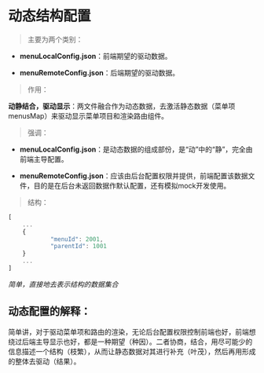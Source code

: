 # 动态结构配置

>主要为两个类别：

* __menuLocalConfig.json__：前端期望的驱动数据。

* __menuRemoteConfig.json__：后端期望的驱动数据。

>作用：

__动静结合，驱动显示__：两文件融合作为动态数据，去激活静态数据（菜单项menusMap）来驱动显示菜单项目和渲染路由组件。

>强调：

* __menuLocalConfig.json__：是动态数据的组成部份，是“动”中的“静”，完全由前端主导配置。

* __menuRemoteConfig.json__：应该由后台配置权限并提供，前端配置该数据文件，目的是在后台未返回数据作默认配置，还有模拟mock开发使用。


>结构：

```js
[   
    ...
    {
            "menuId": 2001,
            "parentId": 1001
    }
    ...
]
```
_简单，直接地去表示结构的数据集合_

## 动态配置的解释：

简单讲，对于驱动菜单项和路由的渲染，无论后台配置权限控制前端也好，前端想绕过后端主导显示也好，都是一种期望（种因）。二者协商，结合，用尽可能少的信息描述一个结构（枝繁），从而让静态数据对其进行补充（叶茂），然后再用形成的整体去驱动（结果）。